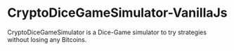 # CryptoDiceGameSimulator-VanillaJs

CryptoDiceGameSimulator is a Dice-Game simulator to try strategies without losing any Bitcoins.
